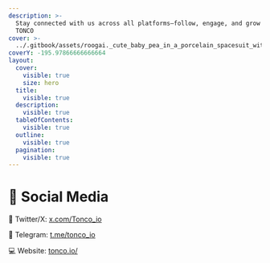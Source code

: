 ```yaml
---
description: >-
  Stay connected with us across all platforms—follow, engage, and grow with
  TONCO
cover: >-
  ../.gitbook/assets/roogai._cute_baby_pea_in_a_porcelain_spacesuit_with_a_laptop_in_e7f1078d-8cc8-4c3f-b4ed-2a7009e2b834.png
coverY: -195.97866666666664
layout:
  cover:
    visible: true
    size: hero
  title:
    visible: true
  description:
    visible: true
  tableOfContents:
    visible: true
  outline:
    visible: true
  pagination:
    visible: true
---
```


# 📱 Social Media

🐤 Twitter/X: [x.com/Tonco\_io](https://x.com/Tonco\_io)

💎 Telegram: [t.me/tonco\_io](https://t.me/tonco\_io)

💻 Website: [tonco.io/](https://tonco.io/)

